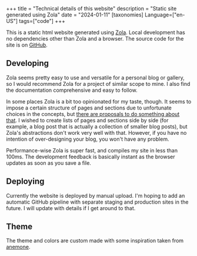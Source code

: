 +++
title = "Technical details of this website"
description = "Static site generated using Zola"
date = "2024-01-11"
[taxonomies]
Language=["en-US"]
tags=["code"]
+++

This is a static html website generated using [Zola](https://www.getzola.org/). Local development has no dependencies other than Zola and a browser. The source code for the site is on [GitHub](https://github.com/mollikka/Website2024).

## Developing


Zola seems pretty easy to use and versatile for a personal blog or gallery, so I would recommend Zola for a project of similar scope to mine.
I also find the documentation comprehensive and easy to follow.

In some places Zola is a bit too opinionated for my taste, though. It seems to impose a certain structure of pages and sections due to unfortunate choices in the concepts, but [there are proposals to do something about that](https://zola.discourse.group/t/proposal-deprecate-sections/1968). I wished to create lists of pages and sections side by side (for example, a blog post that is actually a collection of smaller blog posts), but Zola's abstractions don't work very well with that. However, if you have no intention of over-designing your blog, you won't have any problem.

Performance-wise Zola is super fast, and compiles my site in less than 100ms. The development feedback is basically instant as the browser updates as soon as you save a file.

## Deploying

Currently the website is deployed by manual upload. I'm hoping to add an automatic GitHub pipeline with separate staging and production sites in the future. I will update with details if I get around to that.

## Theme

The theme and colors are custom made with some inspiration taken from [anemone](https://anemone.pages.dev/).